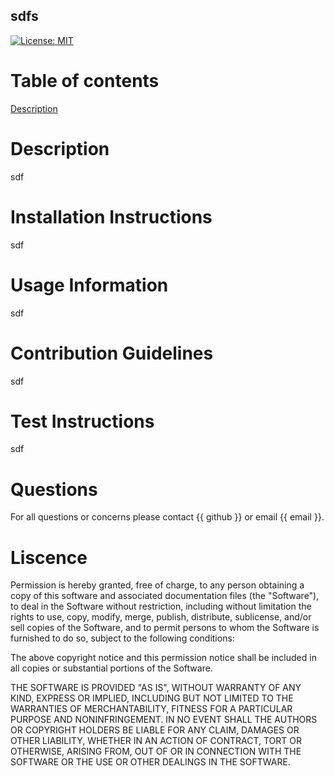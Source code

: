 ## sdfs 
[![License: MIT](https://img.shields.io/badge/License-MIT-yellow.svg)](https://opensource.org/licenses/MIT)

# Table of contents
[Description](#description)

<a name="description"></a>

# Description
sdf

# Installation Instructions
sdf

# Usage Information
sdf

# Contribution Guidelines
sdf

# Test Instructions
sdf

# Questions
For all questions or concerns please contact {{ github }} or email {{ email }}.

# Liscence
<p>Permission is hereby granted, free of charge, to any person obtaining a copy of this software and associated documentation files (the "Software"), to deal in the Software without restriction, including without limitation the rights to use, copy, modify, merge, publish, distribute, sublicense, and/or sell copies of the Software, and to permit persons to whom the Software is furnished to do so, subject to the following conditions:</p>
        <p>The above copyright notice and this permission notice shall be included in all copies or substantial portions of the Software.</p>
        <p>THE SOFTWARE IS PROVIDED "AS IS", WITHOUT WARRANTY OF ANY KIND, EXPRESS OR IMPLIED, INCLUDING BUT NOT LIMITED TO THE WARRANTIES OF MERCHANTABILITY, FITNESS FOR A PARTICULAR PURPOSE AND NONINFRINGEMENT. IN NO EVENT SHALL THE AUTHORS OR COPYRIGHT HOLDERS BE LIABLE FOR ANY CLAIM, DAMAGES OR OTHER LIABILITY, WHETHER IN AN ACTION OF CONTRACT, TORT OR OTHERWISE, ARISING FROM, OUT OF OR IN CONNECTION WITH THE SOFTWARE OR THE USE OR OTHER DEALINGS IN THE SOFTWARE.</p>
